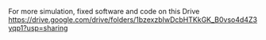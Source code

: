 For more simulation, fixed software and code on this Drive https://drive.google.com/drive/folders/1bzexzbIwDcbHTKkGK_B0vso4d4Z3yqp1?usp=sharing
